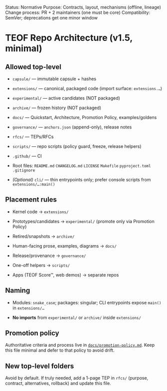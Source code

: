 <!-- markdownlint-disable MD013 -->
Status: Normative
Purpose: Contracts, layout, mechanisms (offline, lineage)
Change process: PR + 2 maintainers (one must be core)
Compatibility: SemVer; deprecations get one minor window

# TEOF Repo Architecture (v1.5, minimal)

## Allowed top-level


- `capsule/`        — immutable capsule + hashes

- `extensions/`     — canonical, packaged code (import surface: `extensions.…`)

- `experimental/`   — active candidates (NOT packaged)

- `archive/`        — frozen history (NOT packaged)

- `docs/`           — Quickstart, Architecture, Promotion Policy, examples/goldens

- `governance/`     — `anchors.json` (append-only), release notes

- `rfcs/`           — TEPs/RFCs

- `scripts/`        — repo scripts (policy guard, freeze, release helpers)

- `.github/`        — CI

- Root files: `README.md` `CHANGELOG.md` `LICENSE` `Makefile` `pyproject.toml` `.gitignore`

- *(Optional)* `cli/` — thin entrypoints only; prefer console scripts from `extensions/…:main()`

## Placement rules


- Kernel code → `extensions/`

- Prototypes/candidates → `experimental/` (promote only via Promotion Policy)

- Retired/snapshots → `archive/`

- Human-facing prose, examples, diagrams → `docs/`

- Release/provenance → `governance/`

- One-off helpers → `scripts/`

- Apps (TEOF Score™, web demos) → separate repos

## Naming


- Modules: `snake_case`; packages: singular; CLI entrypoints expose `main()` in `extensions/…`

- **No imports** from `experimental/` or `archive/` inside `extensions/`

## Promotion policy

Authoritative criteria and process live in [`docs/promotion-policy.md`](promotion-policy.md). Keep this file minimal and defer to that policy to avoid drift.

## New top-level folders

Avoid by default. If truly needed, add a 1-page TEP in `rfcs/` (purpose, contract, alternatives, rollback) and update this file.
